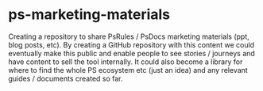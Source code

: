 # ps-marketing-materials

Creating a repository to share PsRules / PsDocs marketing materials (ppt, blog posts, etc). By creating a GitHub repository with this content we could eventually make this public and enable people to see stories / journeys and have content to sell the tool internally. It could also become a library for where to find the whole PS ecosystem etc (just an idea) and any relevant guides / documents created so far.
